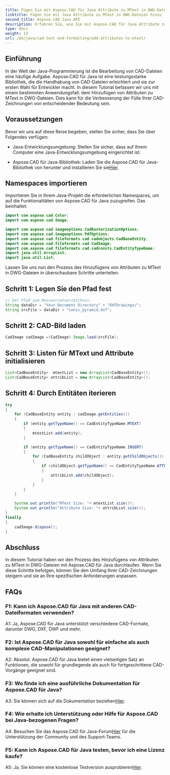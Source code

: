 ```yaml
---
title: Fügen Sie mit Aspose.CAD für Java Attribute zu MText in DWG-Dateien hinzu
linktitle: Fügen Sie mit Java Attribute zu MText in DWG-Dateien hinzu
second_title: Aspose.CAD Java API
description: Erfahren Sie, wie Sie mit Aspose.CAD für Java Attribute zu MText in DWG-Dateien hinzufügen. Verbessern Sie Ihre CAD-Zeichnungen mit dieser Schritt-für-Schritt-Anleitung.
type: docs
weight: 13
url: /de/java/cad-text-and-formatting/add-attributes-to-mtext/
---
```

## Einführung

In der Welt der Java-Programmierung ist die Bearbeitung von CAD-Dateien eine häufige Aufgabe. Aspose.CAD für Java ist eine leistungsstarke Bibliothek, die die Handhabung von CAD-Dateien erleichtert und sie zur ersten Wahl für Entwickler macht. In diesem Tutorial befassen wir uns mit einem bestimmten Anwendungsfall: dem Hinzufügen von Attributen zu MText in DWG-Dateien. Dies kann für die Verbesserung der Fülle Ihrer CAD-Zeichnungen von entscheidender Bedeutung sein.

## Voraussetzungen

Bevor wir uns auf diese Reise begeben, stellen Sie sicher, dass Sie über Folgendes verfügen:

- Java-Entwicklungsumgebung: Stellen Sie sicher, dass auf Ihrem Computer eine Java-Entwicklungsumgebung eingerichtet ist.

- Aspose.CAD für Java-Bibliothek: Laden Sie die Aspose.CAD für Java-Bibliothek von herunter und installieren Sie sie[Hier](https://releases.aspose.com/cad/java/).

## Namespaces importieren

Importieren Sie in Ihrem Java-Projekt die erforderlichen Namespaces, um auf die Funktionalitäten von Aspose.CAD für Java zuzugreifen. Das beinhaltet:

```java
import com.aspose.cad.Color;
import com.aspose.cad.Image;

import com.aspose.cad.imageoptions.CadRasterizationOptions;
import com.aspose.cad.imageoptions.PdfOptions;
import com.aspose.cad.fileformats.cad.cadobjects.CadBaseEntity;
import com.aspose.cad.fileformats.cad.CadImage;
import com.aspose.cad.fileformats.cad.cadconsts.CadEntityTypeName;
import java.util.ArrayList;
import java.util.List;
```

Lassen Sie uns nun den Prozess des Hinzufügens von Attributen zu MText in DWG-Dateien in überschaubare Schritte unterteilen.

## Schritt 1: Legen Sie den Pfad fest

```java
// Der Pfad zum Ressourcenverzeichnis.
String dataDir = "Your Document Directory" + "DXFDrawings/";
String srcFile = dataDir + "conic_pyramid.dxf";
```

## Schritt 2: CAD-Bild laden

```java
CadImage cadImage =(CadImage) Image.load(srcFile);
```

## Schritt 3: Listen für MText und Attribute initialisieren

```java
List<CadBaseEntity>  mtextList = new ArrayList<CadBaseEntity>();
List<CadBaseEntity> attribList = new ArrayList<CadBaseEntity>();
```

## Schritt 4: Durch Entitäten iterieren

```java
try
{
    for (CadBaseEntity entity : cadImage.getEntities())
    {
        if (entity.getTypeName() == CadEntityTypeName.MTEXT)
        {
            mtextList.add(entity);
        }

        if (entity.getTypeName() == CadEntityTypeName.INSERT)
        {
            for (CadBaseEntity childObject : entity.getChildObjects())
            {
                if (childObject.getTypeName() == CadEntityTypeName.ATTRIB)
                {
                    attribList.add(childObject);
                }
            }
        }
    }

    System.out.println("MText Size: "+ mtextList.size());
    System.out.println("Attribute Size: "+ attribList.size());
}
finally
{
    cadImage.dispose();
}
```

## Abschluss

In diesem Tutorial haben wir den Prozess des Hinzufügens von Attributen zu MText in DWG-Dateien mit Aspose.CAD für Java durchlaufen. Wenn Sie diese Schritte befolgen, können Sie den Umfang Ihrer CAD-Zeichnungen steigern und sie an Ihre spezifischen Anforderungen anpassen.

## FAQs

### F1: Kann ich Aspose.CAD für Java mit anderen CAD-Dateiformaten verwenden?

A1: Ja, Aspose.CAD für Java unterstützt verschiedene CAD-Formate, darunter DWG, DXF, DWF und mehr.

### F2: Ist Aspose.CAD für Java sowohl für einfache als auch komplexe CAD-Manipulationen geeignet?

A2: Absolut. Aspose.CAD für Java bietet einen vielseitigen Satz an Funktionen, die sowohl für grundlegende als auch für fortgeschrittene CAD-Vorgänge geeignet sind.

### F3: Wo finde ich eine ausführliche Dokumentation für Aspose.CAD für Java?

A3: Sie können sich auf die Dokumentation beziehen[Hier](https://reference.aspose.com/cad/java/).

### F4: Wie erhalte ich Unterstützung oder Hilfe für Aspose.CAD bei Java-bezogenen Fragen?

 A4: Besuchen Sie das Aspose.CAD für Java-Forum[Hier](https://forum.aspose.com/c/cad/19) für die Unterstützung der Community und des Support-Teams.

### F5: Kann ich Aspose.CAD für Java testen, bevor ich eine Lizenz kaufe?

 A5: Ja, Sie können eine kostenlose Testversion ausprobieren[Hier](https://releases.aspose.com/).